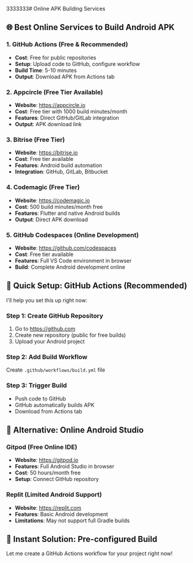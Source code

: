 3333333# Online APK Building Services

## 🌐 Best Online Services to Build Android APK

### 1. **GitHub Actions** (Free & Recommended)
- **Cost**: Free for public repositories
- **Setup**: Upload code to GitHub, configure workflow
- **Build Time**: 5-10 minutes
- **Output**: Download APK from Actions tab

### 2. **Appcircle** (Free Tier Available)
- **Website**: https://appcircle.io
- **Cost**: Free tier with 1000 build minutes/month
- **Features**: Direct GitHub/GitLab integration
- **Output**: APK download link

### 3. **Bitrise** (Free Tier)
- **Website**: https://bitrise.io
- **Cost**: Free tier available
- **Features**: Android build automation
- **Integration**: GitHub, GitLab, Bitbucket

### 4. **Codemagic** (Free Tier)
- **Website**: https://codemagic.io
- **Cost**: 500 build minutes/month free
- **Features**: Flutter and native Android builds
- **Output**: Direct APK download

### 5. **GitHub Codespaces** (Online Development)
- **Website**: https://github.com/codespaces
- **Cost**: Free tier available
- **Features**: Full VS Code environment in browser
- **Build**: Complete Android development online

## 🚀 Quick Setup: GitHub Actions (Recommended)

I'll help you set this up right now:

### Step 1: Create GitHub Repository
1. Go to https://github.com
2. Create new repository (public for free builds)
3. Upload your Android project

### Step 2: Add Build Workflow
Create `.github/workflows/build.yml` file

### Step 3: Trigger Build
- Push code to GitHub
- GitHub automatically builds APK
- Download from Actions tab

## 🔧 Alternative: Online Android Studio

### **Gitpod** (Free Online IDE)
- **Website**: https://gitpod.io
- **Features**: Full Android Studio in browser
- **Cost**: 50 hours/month free
- **Setup**: Connect GitHub repository

### **Replit** (Limited Android Support)
- **Website**: https://replit.com
- **Features**: Basic Android development
- **Limitations**: May not support full Gradle builds

## 📱 Instant Solution: Pre-configured Build

Let me create a GitHub Actions workflow for your project right now!
